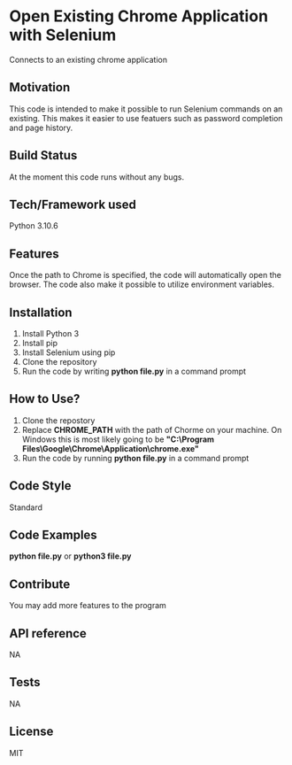 # Open Existing Chrome Application with Selenium
Connects to an existing chrome application

## Motivation
This code is intended to make it possible to run Selenium commands on an existing. This makes it easier to use featuers such as password completion and page history.

## Build Status
At the moment this code runs without any bugs.

## Tech/Framework used
Python 3.10.6 

## Features
Once the path to Chrome is specified, the code will automatically open the browser. The code also make it possible to utilize environment variables. 

## Installation
1. Install Python 3
2. Install pip
3. Install Selenium using pip
4. Clone the repository
5. Run the code by writing **python file.py** in a command prompt

## How to Use?
1. Clone the repostory
2. Replace **CHROME_PATH** with the path of Chorme on your machine. On Windows this is most likely going to be **"C:\\Program Files\\Google\\Chrome\\Application\\chrome.exe"**
3. Run the code by running **python file.py** in a command prompt

## Code Style
Standard

## Code Examples
**python file.py** or **python3 file.py**

## Contribute
You may add more features to the program

## API reference
NA

## Tests
NA

## License
MIT